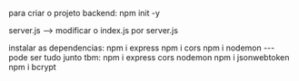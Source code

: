 para criar o projeto backend:
npm init -y

server.js --> modificar o index.js por server.js

instalar as dependencias:
npm i express 
npm i cors 
npm i nodemon                --- pode ser tudo junto tbm: npm i express cors nodemon
npm i jsonwebtoken
npm i bcrypt